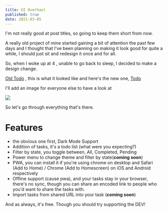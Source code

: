 ```yaml
---
title: UI Overhaul
published: true
date: 2021-03-05
---
```


I'm not really good at post titles, so going to keep them short from now.

A really old project of mine started gaining a bit of attention the past few days and I thought that I've been planning on making it look good for
quite a while, I should just sit and redesign it once and for all.

So, when I woke up at 4 , unable to go back to sleep, I decided to make a design change.

[Old Todo](https://old.todo.reaper.im) , this is what it looked like and here's the new one, [Todo](https://todo.reaper.im)

I'll add an image for everyone else to have a look at

![](/assets/todo-new-image.png)

So let's go through everything that's there.

# Features

- the obvious one first, Dark Mode Support
- Addition of tasks, it's a todo list (what were you expecting?)
- Filter by state, you toggle between, All, Completed, Pending
- Power menu to change theme and filter by state(**coming soon**)
- PWA, you can install it if you're using chrome on desktop and Safari (Add to Home) / Chrome (Add to Homescreen) on iOS and Android respectively
- Offline support (cause pwa), and your tasks stay in your browser, there's no sync, though you can share an encoded link to people who you'd want to
  share the tasks with.
- Import tasks from shared URL into your task (**coming soon**)

And as always, it's free. Though you should try supporting the DEV!
